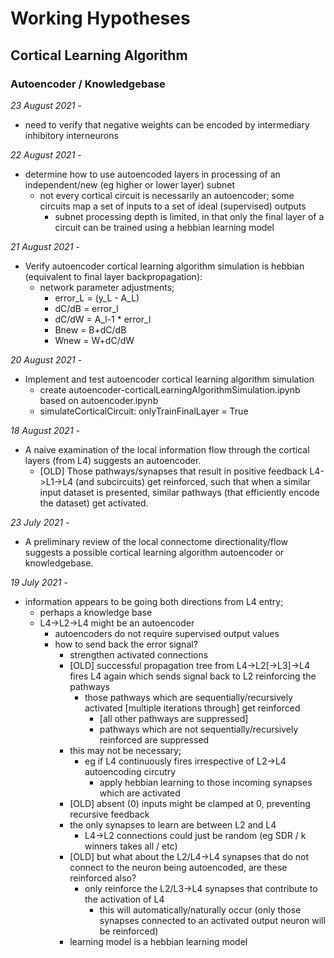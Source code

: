 Working Hypotheses
==================

Cortical Learning Algorithm
---------------------------

### Autoencoder / Knowledgebase

*23 August 2021* - 
* need to verify that negative weights can be encoded by intermediary inhibitory interneurons

*22 August 2021* - 
* determine how to use autoencoded layers in processing of an independent/new (eg higher or lower layer) subnet
    * not every cortical circuit is necessarily an autoencoder; some circuits map a set of inputs to a set of ideal (supervised) outputs
	    * subnet processing depth is limited, in that only the final layer of a circuit can be trained using a hebbian learning model

*21 August 2021* - 
* Verify autoencoder cortical learning algorithm simulation is hebbian (equivalent to final layer backpropagation): 
	* network parameter adjustments;
    	* error_L = (y_L - A_L)
		* dC/dB = error_l
    	* dC/dW = A_l-1 * error_l
    	* Bnew = B+dC/dB
    	* Wnew = W+dC/dW

*20 August 2021* - 
* Implement and test autoencoder cortical learning algorithm simulation
    * create autoencoder-corticalLearningAlgorithmSimulation.ipynb based on autoencoder.ipynb
    * simulateCorticalCircuit: onlyTrainFinalLayer = True
	
*18 August 2021* - 
* A naive examination of the local information flow through the cortical layers (from L4) suggests an autoencoder. 
    * [OLD] Those pathways/synapses that result in positive feedback L4->L1->L4 (and subcircuits) get reinforced, such that when a similar input dataset is presented, similar pathways (that efficiently encode the dataset) get activated.

*23 July 2021* - 
* A preliminary review of the local connectome directionality/flow suggests a possible cortical learning algorithm autoencoder or knowledgebase.

*19 July 2021* - 
* information appears to be going both directions from L4 entry;
    * perhaps a knowledge base
    * L4->L2->L4 might be an autoencoder
        * autoencoders do not require supervised output values
        * how to send back the error signal?
            * strengthen activated connections
            * [OLD] successful propagation tree from L4->L2[->L3]->L4 fires L4 again which sends signal back to L2 reinforcing the pathways
                * those pathways which are sequentially/recursively activated [multiple iterations through] get reinforced
					* [all other pathways are suppressed]
					* pathways which are not sequentially/recursively reinforced are suppressed
			* this may not be necessary;
				* eg if L4 continuously fires irrespective of L2->L4 autoencoding circutry
					* apply hebbian learning to those incoming synapses which are activated  
			* [OLD] absent (0) inputs might be clamped at 0, preventing recursive feedback
			* the only synapses to learn are between L2 and L4 
				* L4->L2 connections could just be random (eg SDR / k winners takes all / etc)
			* [OLD] but what about the L2/L4->L4 synapses that do not connect to the neuron being autoencoded, are these reinforced also?
				* only reinforce the L2/L3->L4 synapses that contribute to the activation of L4
					* this will automatically/naturally occur (only those synapses connected to an activated output neuron will be reinforced)
			* learning model is a hebbian learning model
